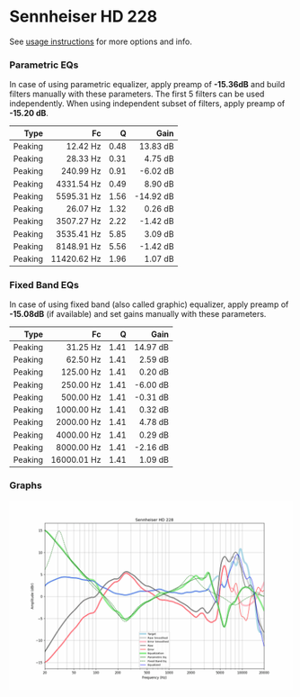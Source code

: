 # Sennheiser HD 228
See [usage instructions](https://github.com/jaakkopasanen/AutoEq#usage) for more options and info.

### Parametric EQs
In case of using parametric equalizer, apply preamp of **-15.36dB** and build filters manually
with these parameters. The first 5 filters can be used independently.
When using independent subset of filters, apply preamp of **-15.20 dB**.

| Type    | Fc          |    Q | Gain      |
|--------:|------------:|-----:|----------:|
| Peaking | 12.42 Hz    | 0.48 | 13.83 dB  |
| Peaking | 28.33 Hz    | 0.31 | 4.75 dB   |
| Peaking | 240.99 Hz   | 0.91 | -6.02 dB  |
| Peaking | 4331.54 Hz  | 0.49 | 8.90 dB   |
| Peaking | 5595.31 Hz  | 1.56 | -14.92 dB |
| Peaking | 26.07 Hz    | 1.32 | 0.26 dB   |
| Peaking | 3507.27 Hz  | 2.22 | -1.42 dB  |
| Peaking | 3535.41 Hz  | 5.85 | 3.09 dB   |
| Peaking | 8148.91 Hz  | 5.56 | -1.42 dB  |
| Peaking | 11420.62 Hz | 1.96 | 1.07 dB   |

### Fixed Band EQs
In case of using fixed band (also called graphic) equalizer, apply preamp of **-15.08dB**
(if available) and set gains manually with these parameters.

| Type    | Fc          |    Q | Gain     |
|--------:|------------:|-----:|---------:|
| Peaking | 31.25 Hz    | 1.41 | 14.97 dB |
| Peaking | 62.50 Hz    | 1.41 | 2.59 dB  |
| Peaking | 125.00 Hz   | 1.41 | 0.20 dB  |
| Peaking | 250.00 Hz   | 1.41 | -6.00 dB |
| Peaking | 500.00 Hz   | 1.41 | -0.31 dB |
| Peaking | 1000.00 Hz  | 1.41 | 0.32 dB  |
| Peaking | 2000.00 Hz  | 1.41 | 4.78 dB  |
| Peaking | 4000.00 Hz  | 1.41 | 0.29 dB  |
| Peaking | 8000.00 Hz  | 1.41 | -2.16 dB |
| Peaking | 16000.01 Hz | 1.41 | 1.09 dB  |

### Graphs
![](./Sennheiser%20HD%20228.png)